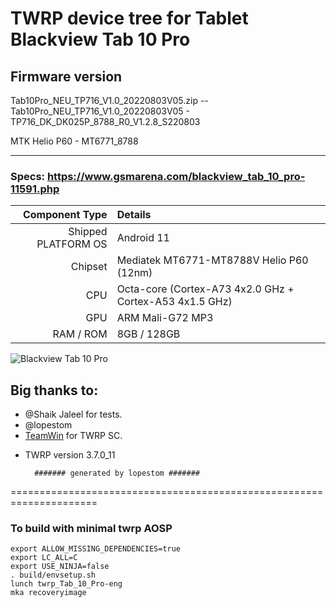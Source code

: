 # TWRP device tree for Tablet Blackview Tab 10 Pro

## Firmware version
Tab10Pro_NEU_TP716_V1.0_20220803V05.zip -- Tab10Pro_NEU_TP716_V1.0_20220803V05 - TP716_DK_DK025P_8788_R0_V1.2.8_S220803

MTK Helio P60 - MT6771_8788

-------------------------

### Specs: https://www.gsmarena.com/blackview_tab_10_pro-11591.php

Component Type | Details
-------:|:-------------------------
Shipped PLATFORM OS	 |  Android 11
Chipset	     |  Mediatek MT6771-MT8788V Helio P60 (12nm)
CPU	         |  Octa-core (Cortex-A73 4x2.0 GHz + Cortex-A53 4x1.5 GHz)
GPU	         |  ARM Mali-G72 MP3
RAM / ROM	         |  8GB / 128GB

![Blackview Tab 10 Pro](https://fdn2.gsmarena.com/vv/pics/blackview/blackview-TAB10pro.jpg)

## Big thanks to:
- @Shaik Jaleel for tests.
- @lopestom
- [TeamWin](https://github.com/TeamWin) for TWRP SC.
* TWRP version 3.7.0_11

        ####### generated by lopestom #######
===================================================================== 

### To build with minimal twrp AOSP
```
export ALLOW_MISSING_DEPENDENCIES=true
export LC_ALL=C
export USE_NINJA=false
. build/envsetup.sh
lunch twrp_Tab_10_Pro-eng
mka recoveryimage
```

